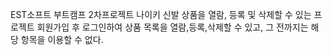 EST소프트 부트캠프 2차프로젝트 
나이키 신발 상품을 열람, 등록 및 삭제할 수 있는 프로젝트
회원가입 후 로그인하여 상품 목록을 열람,등록,삭제할 수 있고, 그 전까지는 해당 항목을 이용할 수 없다.
